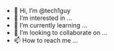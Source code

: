 - 👋 Hi, I’m @tech1guy
- 👀 I’m interested in ...
- 🌱 I’m currently learning ...
- 💞️ I’m looking to collaborate on ...
- 📫 How to reach me ...

<!---
tech1guy/tech1guy is a ✨ special ✨ repository because its `README.md` (this file) appears on your GitHub profile.
You can click the Preview link to take a look at your changes.
--->
